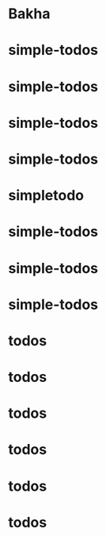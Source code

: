 # Bakha
# simple-todos
# simple-todos
# simple-todos
# simple-todos
# simpletodo
# simple-todos
# simple-todos
# simple-todos
# todos
# todos
# todos
# todos
# todos
# todos
